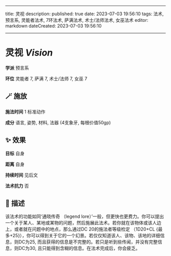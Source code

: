 
---
title: 灵视
description: 
published: true
date: 2023-07-03 19:56:10
tags: 法术, 预言系, 灵能者法术, 7环法术, 萨满法术, 术士/法师法术, 女巫法术
editor: markdown
dateCreated: 2023-07-03 19:56:10

---

# **灵视** *Vision*

**学派** 预言系 

**环位** 灵能者 7, 萨满 7, 术士/法师 7, 女巫 7

## 🪄 施放

**施法时间** 1 标准动作

**成分** 语言, 姿势, 材料, 法器 (4支象牙, 每根价值50gp)

## ✨ 效果 

**目标** 自身 

**距离** 自身  

**持续时间** 见后文 

**法术抗力** 否

## 📖 描述

该法术的功能如同‘通晓传奇 （legend lore）’一般，但更快也更费力。你可以提出一个关于某人、某地或某物的问题，然后施展此法术。若你就在该物体或该人边上，或者就在问题中的地点，那么通过DC 20的施法者等级检定 （1D20+CL {最多+25}），你可以得到关于它的一个幻景。若仅仅知道该人、该物、该地的详细信息，则DC为25, 而且获得的信息是不完整的。若只是听到些传闻，并没有完整信息，则DC为30, 且只能得到含糊的信息。在法术完成后，你会疲乏。
    